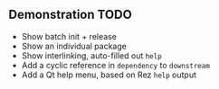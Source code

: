 ## Demonstration TODO
- Show batch init + release
- Show an individual package
- Show interlinking, auto-filled out `help`
- Add a cyclic reference in `dependency` to `downstream`
- Add a Qt help menu, based on Rez `help` output
